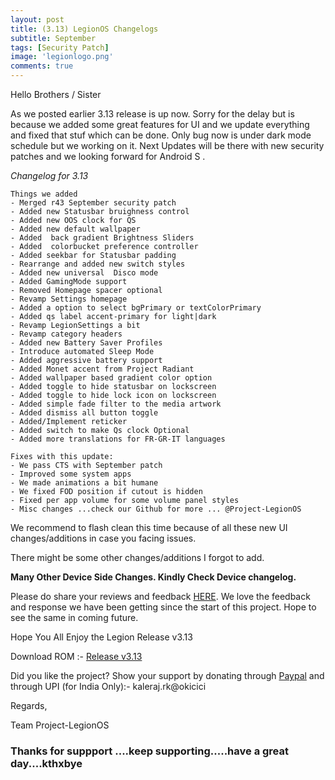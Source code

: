 ```yaml
---
layout: post
title: (3.13) LegionOS Changelogs
subtitle: September
tags: [Security Patch]
image: 'legionlogo.png'
comments: true
---
```

Hello Brothers / Sister

As we posted earlier  3.13 release is up now. Sorry for the  delay but is because we added some great features for  UI and we update everything and  fixed that stuf which can be done. Only bug now is under dark mode schedule but we working on it.
Next Updates will be there with new security patches  and we looking forward for Android S .


*Changelog for 3.13*
```
Things we added
- Merged r43 September security patch
- Added new Statusbar bruighness control 
- Added new OOS clock for QS
- Added new default wallpaper
- Added  back gradient Brightness Sliders
- Added  colorbucket preference controller
- Added seekbar for Statusbar padding 
- Rearrange and added new switch styles
- Added new universal  Disco mode
- Added GamingMode support
- Removed Homepage spacer optional 
- Revamp Settings homepage
- Added a option to select bgPrimary or textColorPrimary
- Added qs label accent-primary for light|dark
- Revamp LegionSettings a bit
- Revamp category headers
- Added new Battery Saver Profiles
- Introduce automated Sleep Mode
- Added aggressive battery support
- Added Monet accent from Project Radiant
- Added wallpaper based gradient color option
- Added toggle to hide statusbar on lockscreen
- Added toggle to hide lock icon on lockscreen
- Added simple fade filter to the media artwork
- Added dismiss all button toggle
- Added/Implement reticker
- Added switch to make Qs clock Optional
- Added more translations for FR-GR-IT languages

Fixes with this update:
- We pass CTS with September patch
- Improved some system apps
- We made animations a bit humane 
- We fixed FOD position if cutout is hidden
- Fixed per app volume for some volume panel styles
- Misc changes ...check our Github for more ... @Project-LegionOS
```
We recommend to flash clean this time because of all these new UI changes/additions in case you facing issues.

There might be some other changes/additions I forgot to add.

<!--adsense-->
**Many Other Device Side Changes. Kindly Check Device changelog.**


Please do share your reviews and feedback [HERE](https://sourceforge.net/projects/legionrom/reviews). We love the feedback and response we have been getting since the start of this project. Hope to see the same in coming future.

Hope You All Enjoy the Legion Release v3.13

Download ROM :- [Release v3.13](https://legionos.org/) 

Did you like the project? Show your support by donating through [Paypal](https://paypal.me/rajkale99) and  through UPI (for India Only):- kaleraj.rk@okicici

Regards,

Team Project-LegionOS

<!--adsense-->
### Thanks for suppport ....keep supporting.....have a great day....kthxbye
